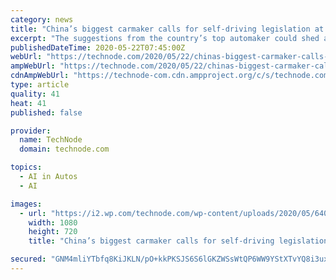 ```yaml
---
category: news
title: "China’s biggest carmaker calls for self-driving legislation at ‘Two Sessions’"
excerpt: "The suggestions from the country’s top automaker could shed a light on the government road map for AV adoption in the coming year."
publishedDateTime: 2020-05-22T07:45:00Z
webUrl: "https://technode.com/2020/05/22/chinas-biggest-carmaker-calls-for-self-driving-legislation-at-two-sessions/"
ampWebUrl: "https://technode.com/2020/05/22/chinas-biggest-carmaker-calls-for-self-driving-legislation-at-two-sessions/"
cdnAmpWebUrl: "https://technode-com.cdn.ampproject.org/c/s/technode.com/2020/05/22/chinas-biggest-carmaker-calls-for-self-driving-legislation-at-two-sessions/"
type: article
quality: 41
heat: 41
published: false

provider:
  name: TechNode
  domain: technode.com

topics:
  - AI in Autos
  - AI

images:
  - url: "https://i2.wp.com/technode.com/wp-content/uploads/2020/05/640.jpeg?fit=1080%2C720&ssl=1"
    width: 1080
    height: 720
    title: "China’s biggest carmaker calls for self-driving legislation at ‘Two Sessions’"

secured: "GNM4mliYTbfq8KiJKLN/pO+kkPKSJS6S6lGKZWSsWtQP6WW9YStXTvYQ8i3uxYiinQLANrpvAipx2WGO7v/6GAYmmG+deunBE3Z5PkHYuj/ygiaLr3dFwj3KRCQFbhPrF1QBUYirL/G50u/qQouJWgzeujaJUCbagPG2qcd1Bfs/KDQAhyuCupInZ7BjkTuT6tuoUG4OU6/YzPgocrUz8DqzYOyC59R9jhkOkZz+W1zMbUrly9alhORRNT/OfPrlYMrCQoD0xcRvCx+ULuV2HkmL0FKLN9jRu34lSrJTLbnX9kjmoY7e4zYDUk/sn8iH;kNrqaL5Nx0+Pcm6OwmJfUw=="
---
```


